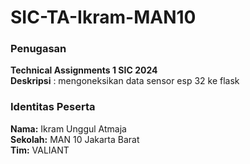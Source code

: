 # SIC-TA-Ikram-MAN10
### Penugasan
**Technical Assignments 1 SIC 2024**<br>
**Deskripsi** : mengoneksikan data sensor esp 32 ke flask
### Identitas Peserta
 **Nama:** Ikram Unggul Atmaja <br>
 **Sekolah:** MAN 10 Jakarta Barat <br>
 **Tim:** VALIANT <br>
 
